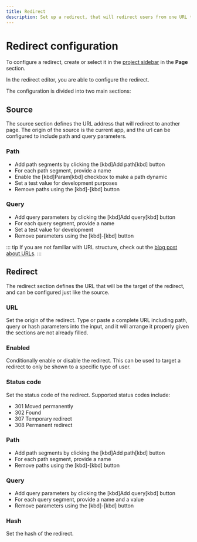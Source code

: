 ```yaml
---
title: Redirect
description: Set up a redirect, that will redirect users from one URL to another.
---
```


# Redirect configuration

To configure a redirect, create or select it in the [project sidebar](/the-editor/project-sidebar) in the **Page** section.

In the redirect editor, you are able to configure the redirect.

The configuration is divided into two main sections:

## Source

The source section defines the URL address that will redirect to another page. The origin of the source is the current app, and the url can be configured to include path and query parameters.

### Path

- Add path segments by clicking the [kbd]Add path[kbd] button
- For each path segment, provide a name
- Enable the [kbd]Param[kbd] checkbox to make a path dynamic
- Set a test value for development purposes
- Remove paths using the [kbd]-[kbd] button

### Query

- Add query parameters by clicking the [kbd]Add query[kbd] button
- For each query segment, provide a name
- Set a test value for development
- Remove parameters using the [kbd]-[kbd] button

::: tip
If you are not familiar with URL structure, check out the [blog post about URLs](https://blog.nordcraft.com/urls-how-do-they-really-work).
:::

## Redirect

The redirect section defines the URL that will be the target of the redirect, and can be configured just like the source.

### URL

Set the origin of the redirect. Type or paste a complete URL including path, query or hash parameters into the input, and it will arrange it properly given the sections are not already filled.

### Enabled

Conditionally enable or disable the redirect. This can be used to target a redirect to only be shown to a specific type of user.

### Status code

Set the status code of the redirect. Supported status codes include:

- 301 Moved permanently
- 302 Found
- 307 Temporary redirect
- 308 Permanent redirect

### Path

- Add path segments by clicking the [kbd]Add path[kbd] button
- For each path segment, provide a name
- Remove paths using the [kbd]-[kbd] button

### Query

- Add query parameters by clicking the [kbd]Add query[kbd] button
- For each query segment, provide a name and a value
- Remove parameters using the [kbd]-[kbd] button

### Hash

Set the hash of the redirect.